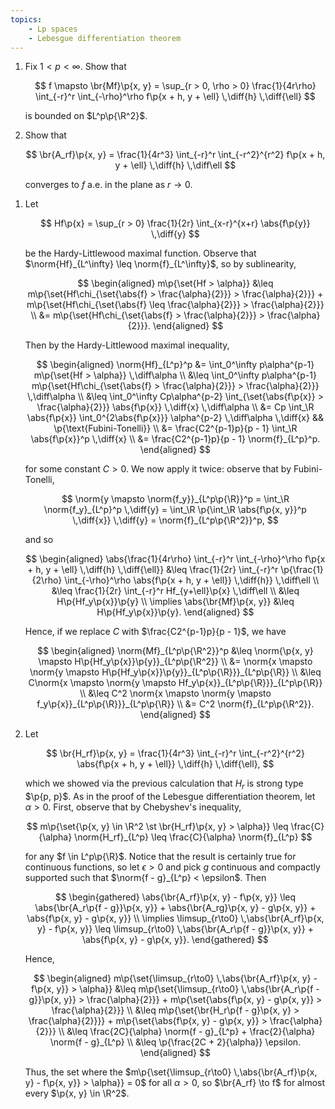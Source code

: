 ```yaml
---
topics:
    - Lp spaces
    - Lebesgue differentiation theorem
---
```


<problem>

1. Fix $1 < p < \infty$. Show that

    $$
    f \mapsto \br{Mf}\p{x, y} = \sup_{r > 0, \rho > 0} \frac{1}{4r\rho} \int_{-r}^r \int_{-\rho}^\rho f\p{x + h, y + \ell} \,\diff{h} \,\diff{\ell}
    $$

    is bounded on $L^p\p{\R^2}$.

2. Show that

    $$
    \br{A_rf}\p{x, y} = \frac{1}{4r^3} \int_{-r}^r \int_{-r^2}^{r^2} f\p{x + h, y + \ell} \,\diff{h} \,\diff\ell
    $$

    converges to $f$ a.e. in the plane as $r \to 0$.

</problem>

<solution>

1. Let

    $$
    Hf\p{x} = \sup_{r > 0} \frac{1}{2r} \int_{x-r}^{x+r} \abs{f\p{y}} \,\diff{y}
    $$

    be the Hardy-Littlewood maximal function. Observe that $\norm{Hf}_{L^\infty} \leq \norm{f}_{L^\infty}$, so by sublinearity,

    $$
    \begin{aligned}
        m\p{\set{Hf > \alpha}}
            &\leq m\p{\set{Hf\chi_{\set{\abs{f} > \frac{\alpha}{2}}} > \frac{\alpha}{2}}} + m\p{\set{Hf\chi_{\set{\abs{f} \leq \frac{\alpha}{2}}} > \frac{\alpha}{2}}} \\
            &= m\p{\set{Hf\chi_{\set{\abs{f} > \frac{\alpha}{2}}} > \frac{\alpha}{2}}}.
    \end{aligned}
    $$

    Then by the Hardy-Littlewood maximal inequality,

    $$
    \begin{aligned}
        \norm{Hf}_{L^p}^p
            &= \int_0^\infty p\alpha^{p-1} m\p{\set{Hf > \alpha}} \,\diff\alpha \\
            &\leq \int_0^\infty p\alpha^{p-1} m\p{\set{Hf\chi_{\set{\abs{f} > \frac{\alpha}{2}}} > \frac{\alpha}{2}}} \,\diff\alpha \\
            &\leq \int_0^\infty Cp\alpha^{p-2} \int_{\set{\abs{f\p{x}} > \frac{\alpha}{2}}} \abs{f\p{x}} \,\diff{x} \,\diff\alpha \\
            &= Cp \int_\R \abs{f\p{x}} \int_0^{2\abs{f\p{x}}} \alpha^{p-2} \,\diff\alpha \,\diff{x}
                && \p{\text{Fubini-Tonelli}} \\
            &= \frac{C2^{p-1}p}{p - 1} \int_\R \abs{f\p{x}}^p \,\diff{x} \\
            &= \frac{C2^{p-1}p}{p - 1} \norm{f}_{L^p}^p.
    \end{aligned}
    $$

    for some constant $C > 0$. We now apply it twice: observe that by Fubini-Tonelli,

    $$
    \norm{y \mapsto \norm{f_y}}_{L^p\p{\R}}^p
        = \int_\R \norm{f_y}_{L^p}^p \,\diff{y}
        = \int_\R \p{\int_\R \abs{f\p{x, y}}^p \,\diff{x}} \,\diff{y}
        = \norm{f}_{L^p\p{\R^2}}^p,
    $$

    and so

    $$
    \begin{aligned}
        \abs{\frac{1}{4r\rho} \int_{-r}^r \int_{-\rho}^\rho f\p{x + h, y + \ell} \,\diff{h} \,\diff{\ell}}
            &\leq \frac{1}{2r} \int_{-r}^r \p{\frac{1}{2\rho} \int_{-\rho}^\rho \abs{f\p{x + h, y + \ell}} \,\diff{h}} \,\diff\ell \\
            &\leq \frac{1}{2r} \int_{-r}^r Hf_{y+\ell}\p{x} \,\diff\ell \\
            &\leq H\p{Hf_y\p{x}}\p{y} \\
        \implies
        \abs{\br{Mf}\p{x, y}}
            &\leq H\p{Hf_y\p{x}}\p{y}.
    \end{aligned}
    $$

    Hence, if we replace $C$ with $\frac{C2^{p-1}p}{p - 1}$, we have

    $$
    \begin{aligned}
        \norm{Mf}_{L^p\p{\R^2}}^p
            &\leq \norm{\p{x, y} \mapsto H\p{Hf_y\p{x}}\p{y}}_{L^p\p{\R^2}} \\
            &= \norm{x \mapsto \norm{y \mapsto H\p{Hf_y\p{x}}\p{y}}_{L^p\p{\R}}}_{L^p\p{\R}} \\
            &\leq C\norm{x \mapsto \norm{y \mapsto Hf_y\p{x}}_{L^p\p{\R}}}_{L^p\p{\R}} \\
            &\leq C^2 \norm{x \mapsto \norm{y \mapsto f_y\p{x}}_{L^p\p{\R}}}_{L^p\p{\R}} \\
            &= C^2 \norm{f}_{L^p\p{\R^2}}.
    \end{aligned}
    $$

2. Let

    $$
    \br{H_rf}\p{x, y} = \frac{1}{4r^3} \int_{-r}^r \int_{-r^2}^{r^2} \abs{f\p{x + h, y + \ell}} \,\diff{h} \,\diff{\ell},
    $$

    which we showed via the previous calculation that $H_r$ is strong type $\p{p, p}$. As in the proof of the Lebesgue differentiation theorem, let $\alpha > 0$. First, observe that by Chebyshev's inequality,

    $$
    m\p{\set{\p{x, y} \in \R^2 \st \br{H_rf}\p{x, y} > \alpha}}
        \leq \frac{C}{\alpha} \norm{H_rf}_{L^p}
        \leq \frac{C}{\alpha} \norm{f}_{L^p}
    $$

    for any $f \in L^p\p{\R}$. Notice that the result is certainly true for continuous functions, so let $\epsilon > 0$ and pick $g$ continuous and compactly supported such that $\norm{f - g}_{L^p} < \epsilon$. Then

    $$
    \begin{gathered}
        \abs{\br{A_rf}\p{x, y} - f\p{x, y}}
            \leq \abs{\br{A_r\p{f - g}}\p{x, y}} + \abs{\br{A_rg}\p{x, y} - g\p{x, y}} + \abs{f\p{x, y} - g\p{x, y}} \\
        \implies
        \limsup_{r\to0} \,\abs{\br{A_rf}\p{x, y} - f\p{x, y}}
            \leq \limsup_{r\to0} \,\abs{\br{A_r\p{f - g}}\p{x, y}} + \abs{f\p{x, y} - g\p{x, y}}.
    \end{gathered}
    $$

    Hence,

    $$
    \begin{aligned}
        m\p{\set{\limsup_{r\to0} \,\abs{\br{A_rf}\p{x, y} - f\p{x, y}} > \alpha}}
            &\leq m\p{\set{\limsup_{r\to0} \,\abs{\br{A_r\p{f - g}}\p{x, y}} > \frac{\alpha}{2}}} + m\p{\set{\abs{f\p{x, y} - g\p{x, y}} > \frac{\alpha}{2}}} \\
            &\leq m\p{\set{\br{H_r\p{f - g}\p{x, y} > \frac{\alpha}{2}}}} + m\p{\set{\abs{f\p{x, y} - g\p{x, y}} > \frac{\alpha}{2}}} \\
            &\leq \frac{2C}{\alpha} \norm{f - g}_{L^p} + \frac{2}{\alpha} \norm{f - g}_{L^p} \\
            &\leq \p{\frac{2C + 2}{\alpha}} \epsilon.
    \end{aligned}
    $$

    Thus, the set where the $m\p{\set{\limsup_{r\to0} \,\abs{\br{A_rf}\p{x, y} - f\p{x, y}} > \alpha}} = 0$ for all $\alpha > 0$, so $\br{A_rf} \to f$ for almost every $\p{x, y} \in \R^2$.

</solution>
